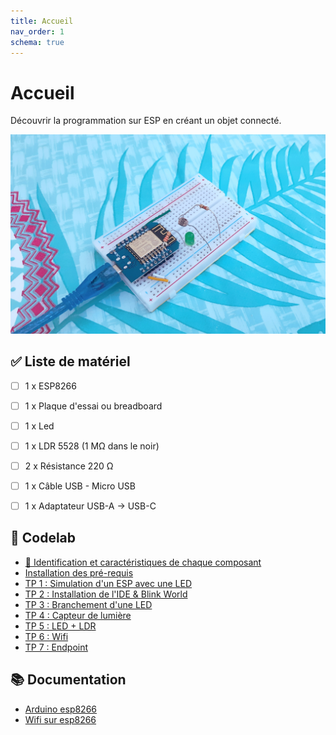 ```yaml
---
title: Accueil
nav_order: 1
schema: true
---
```


# Accueil

Découvrir la programmation sur ESP en créant un objet connecté.

![kit](resources/kit.jpg)

## ✅ Liste de matériel

- [ ] 1 x ESP8266
- [ ] 1 x Plaque d'essai ou breadboard
- [ ] 1 x Led
- [ ] 1 x LDR 5528 (1 MΩ dans le noir)
- [ ] 2 x Résistance 220 Ω
- [ ] 1 x Câble USB - Micro USB
- [ ] 1 x Adaptateur USB-A -> USB-C


## 📝 Codelab

- [🔎 Identification et caractéristiques de chaque composant](composants.md)
- [Installation des pré-requis](pre-requis.md)
- [TP 1 : Simulation d'un ESP avec une LED](tp1.md)
- [TP 2 : Installation de l'IDE & Blink World](tp2.md)
- [TP 3 : Branchement d'une LED](tp3.md)
- [TP 4 : Capteur de lumière](tp4.md)
- [TP 5 : LED + LDR](tp5.md)
- [TP 6 : Wifi](tp6.md)
- [TP 7 : Endpoint](tp7.md)

## 📚 Documentation

- [Arduino esp8266](https://arduino-esp8266.readthedocs.io/en/latest/index.html)
- [Wifi sur esp8266](https://siytek.com/wemos-d1-mini-arduino-wifi/)
